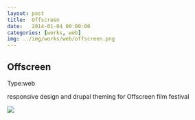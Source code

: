```yaml
---
layout: post
title:  Offscreen
date:   2014-01-04 00:00:00
categories: [works, web]
img: ../img/works/web/offscreen.png
---
```

<h2>Offscreen</h2>
<div><label>Type:</label><span>web</span></div>
<div><p>responsive design and drupal theming for Offscreen film festival</p></div>
<img src="/img/works/web/offscreen.png">